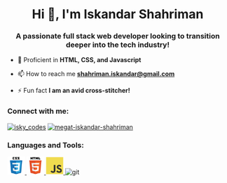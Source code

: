 <h1 align="center">Hi 👋, I'm Iskandar Shahriman</h1>
<h3 align="center">A passionate full stack web developer looking to transition deeper into the tech industry!</h3>

- 🌱 Proficient in **HTML, CSS, and Javascript**

- 📫 How to reach me **shahriman.iskandar@gmail.com**

- ⚡ Fun fact **I am an avid cross-stitcher!**

<h3 align="left">Connect with me:</h3>
<p align="left">
<a href="https://twitter.com/isky_codes" target="blank"><img align="center" src="https://raw.githubusercontent.com/rahuldkjain/github-profile-readme-generator/master/src/images/icons/Social/twitter.svg" alt="isky_codes" height="30" width="40" /></a>
<a href="https://linkedin.com/in/megat-iskandar-shahriman" target="blank"><img align="center" src="https://raw.githubusercontent.com/rahuldkjain/github-profile-readme-generator/master/src/images/icons/Social/linked-in-alt.svg" alt="megat-iskandar-shahriman" height="30" width="40" /></a>
</p>

<h3 align="left">Languages and Tools:</h3>
<p align="left"> <a href="https://www.w3schools.com/css/" target="_blank" rel="noreferrer"> <img src="https://raw.githubusercontent.com/devicons/devicon/master/icons/css3/css3-original-wordmark.svg" alt="css3" width="40" height="40"/> </a> <a href="https://www.w3.org/html/" target="_blank" rel="noreferrer"> <img src="https://raw.githubusercontent.com/devicons/devicon/master/icons/html5/html5-original-wordmark.svg" alt="html5" width="40" height="40"/> </a> <a href="https://developer.mozilla.org/en-US/docs/Web/JavaScript" target="_blank" rel="noreferrer"> <img src="https://raw.githubusercontent.com/devicons/devicon/master/icons/javascript/javascript-original.svg" alt="javascript" width="40" height="40"/> </a><img src ="https://raw.githubusercontent.com/jmnote/z-icons/master/svg/git.svg" alt="git" width="40" height="40"> </p>
